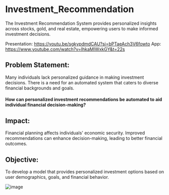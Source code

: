 # Investment_Recommendation
The Investment Recommendation System provides personalized insights across stocks, gold, and real estate, empowering users to make informed investment decisions.

Presentation: https://youtu.be/sgkypdmdCAU?si=bPTaeAch3V6fowto
App: https://www.youtube.com/watch?v=IhkaMlWxkGY&t=22s

## Problem Statement:
Many individuals lack personalized guidance in making investment decisions. There is a need for an automated system that caters to diverse financial backgrounds and goals.
#### How can personalized investment recommendations be automated to aid individual financial decision-making?

## Impact:
Financial planning affects individuals' economic security. Improved recommendations can enhance decision-making, leading to better financial outcomes.

## Objective:
To develop a model that provides personalized investment options based on user demographics, goals, and financial behavior.

![image](https://github.com/user-attachments/assets/96f67c64-58f2-4e4e-b833-821504254a2c)
